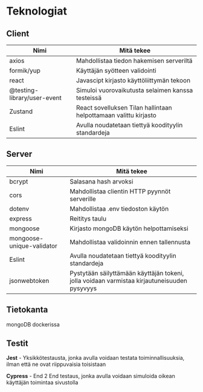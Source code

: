 # Teknologiat

## Client
|Nimi|Mitä tekee|
| ----------- | ----------- |
|axios|Mahdollistaa tiedon hakemisen serveriltä|
|formik/yup |Käyttäjän syötteen validointi|
|react|Javascipt kirjasto käyttöliittymän tekoon|
|@testing-library/user-event|Simuloi vuorovaikutusta selaimen kanssa testeissä|
|Zustand|React sovelluksen Tilan hallintaan helpottamaan valittu kirjasto|
|Eslint|Avulla noudatetaan tiettyä koodityylin standardeja|

## Server
|Nimi|Mitä tekee|
| ----------- | ----------- |
|bcrypt|Salasana hash arvoksi|
|cors|Mahdollistaa clientin HTTP pyynnöt serverille|
|dotenv|Mahdollistaa .env tiedoston käytön|
|express|Reititys taulu|
|mongoose|Kirjasto mongoDB käytön helpottamiseksi |
|mongoose-unique-validator|Mahdollistaa validoinnin ennen tallennusta|
|Eslint|Avulla noudatetaan tiettyä koodityylin standardeja|
|jsonwebtoken|Pystytään säilyttämään käyttäjän tokeni, jolla voidaan varmistaa kirjautuneisuuden pysyvyys|

## Tietokanta
mongoDB dockerissa

## Testit 
**Jest** - Yksikkötestausta, jonka avulla voidaan testata toiminnallisuuksia, ilman että ne ovat riippuvaisia toisistaan

**Cypress** - End 2 End testaus, jonka avulla voidaan simuloida oikean käyttäjän toimintaa sivustolla
